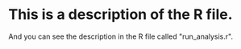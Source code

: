 # This is a description of the R file.

And you can see the description in the R file called "run_analysis.r".
